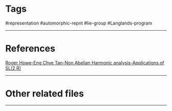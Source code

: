 # Tags
#representation #automorphic-repnt #lie-group #Langlands-program 

---

# References
[Roger Howe-Eng Chye Tan-Non Abelian Harmonic analysis-Applications of SL(2,R)](skim:///Users/zhdeng/Library/CloudStorage/OneDrive-tp3ns/Deng-Presonal%20Files/Mathematics/algebra%20and%20number%20thoery/langlands%20programme/Automrphic%20forms%20and%20Automorphic%20representation/Roger%20Howe,%20Eng%20Chye%20Tan%20-%20Non-Abelian%20Harmonic%20Analysis_%20Applications%20of%20SL%20(2,%E2%84%9D).pdf#page=11)

---


# Other related files


---

